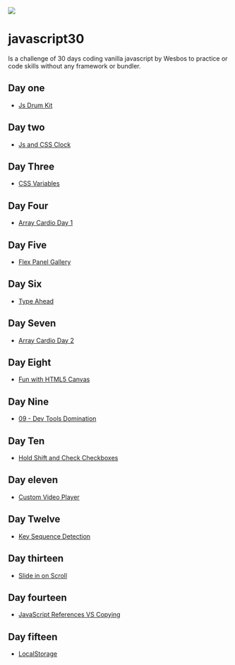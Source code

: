 
![](https://javascript30.com/images/JS3-social-share.png)

# javascript30

Is a challenge of 30 days coding vanilla javascript by Wesbos to practice or code skills without any framework or bundler.

## Day one

* [Js Drum Kit](https://luisf11.github.io/javascript30/01%20-%20JavaScript%20Drum%20Kit/index.html)

## Day two

* [Js and CSS Clock](https://luisf11.github.io/javascript30/02%20-%20JS%20and%20CSS%20Clock/index.html)

## Day Three

* [CSS Variables](https://luisf11.github.io/javascript30/03%20-%20CSS%20Variables/index.html)

## Day Four

* [Array Cardio Day 1](https://luisf11.github.io/javascript30/04%20-%20Array%20Cardio%20Day%201/index.html)

## Day Five

* [Flex Panel Gallery](https://luisf11.github.io/javascript30/05%20-%20Flex%20Panel%20Gallery/index.html)

## Day Six

* [Type Ahead](https://luisf11.github.io/javascript30/06%20-%20Type%20Ahead/index.html)

## Day Seven

* [Array Cardio Day 2](https://luisf11.github.io/javascript30/07%20-%20Array%20Cardio%20Day%202/index.html)

## Day Eight

* [Fun with HTML5 Canvas](https://luisf11.github.io/javascript30/08%20-%20Fun%20with%20HTML5%20Canvas/index.html)

## Day Nine

* [09 - Dev Tools Domination](https://luisf11.github.io/javascript30/09%20-%20Dev%20Tools%20Domination/index.html)

## Day Ten

* [Hold Shift and Check Checkboxes](https://luisf11.github.io/javascript30/10%20-%20Hold%20Shift%20and%20Check%20Checkboxes/index.html)

## Day eleven

* [Custom Video Player](https://luisf11.github.io/javascript30/11%20-%20Custom%20Video%20Player/index.html)

## Day Twelve

* [Key Sequence Detection](https://luisf11.github.io/javascript30/12%20-%20Key%20Sequence%20Detection/index.html)

## Day thirteen

* [Slide in on Scroll](https://luisf11.github.io/javascript30/13%20-%20Slide%20in%20on%20Scroll)

## Day fourteen

* [JavaScript References VS Copying](https://luisf11.github.io/javascript30/14%20-%20JavaScript%20References%20VS%20Copying)

## Day fifteen

* [LocalStorage](https://luisf11.github.io/javascript30/15%20-%20LocalStorage)
